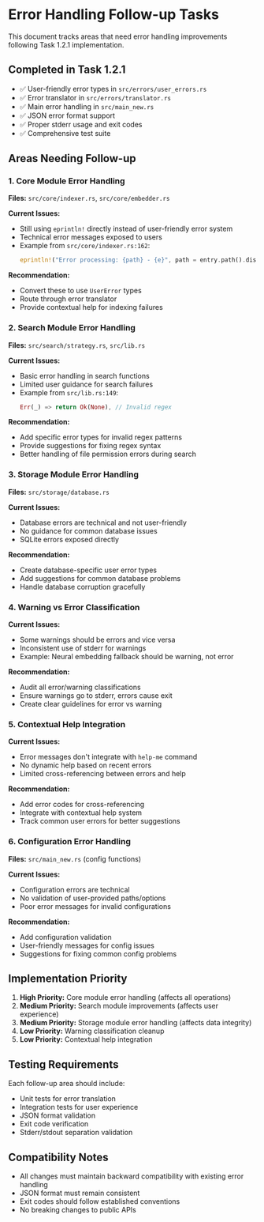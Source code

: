 # Error Handling Follow-up Tasks

This document tracks areas that need error handling improvements following Task 1.2.1 implementation.

## Completed in Task 1.2.1
- ✅ User-friendly error types in `src/errors/user_errors.rs`
- ✅ Error translator in `src/errors/translator.rs` 
- ✅ Main error handling in `src/main_new.rs`
- ✅ JSON error format support
- ✅ Proper stderr usage and exit codes
- ✅ Comprehensive test suite

## Areas Needing Follow-up

### 1. Core Module Error Handling
**Files:** `src/core/indexer.rs`, `src/core/embedder.rs`

**Current Issues:**
- Still using `eprintln!` directly instead of user-friendly error system
- Technical error messages exposed to users
- Example from `src/core/indexer.rs:162`:
  ```rust
  eprintln!("Error processing: {path} - {e}", path = entry.path().display(), e = e);
  ```

**Recommendation:**
- Convert these to use `UserError` types
- Route through error translator
- Provide contextual help for indexing failures

### 2. Search Module Error Handling  
**Files:** `src/search/strategy.rs`, `src/lib.rs`

**Current Issues:**
- Basic error handling in search functions
- Limited user guidance for search failures
- Example from `src/lib.rs:149`:
  ```rust
  Err(_) => return Ok(None), // Invalid regex
  ```

**Recommendation:**
- Add specific error types for invalid regex patterns
- Provide suggestions for fixing regex syntax
- Better handling of file permission errors during search

### 3. Storage Module Error Handling
**Files:** `src/storage/database.rs`

**Current Issues:**
- Database errors are technical and not user-friendly
- No guidance for common database issues
- SQLite errors exposed directly

**Recommendation:**
- Create database-specific user error types
- Add suggestions for common database problems
- Handle database corruption gracefully

### 4. Warning vs Error Classification
**Current Issues:**
- Some warnings should be errors and vice versa
- Inconsistent use of stderr for warnings
- Example: Neural embedding fallback should be warning, not error

**Recommendation:**
- Audit all error/warning classifications
- Ensure warnings go to stderr, errors cause exit
- Create clear guidelines for error vs warning

### 5. Contextual Help Integration
**Current Issues:**
- Error messages don't integrate with `help-me` command
- No dynamic help based on recent errors
- Limited cross-referencing between errors and help

**Recommendation:**
- Add error codes for cross-referencing
- Integrate with contextual help system
- Track common user errors for better suggestions

### 6. Configuration Error Handling
**Files:** `src/main_new.rs` (config functions)

**Current Issues:**
- Configuration errors are technical
- No validation of user-provided paths/options
- Poor error messages for invalid configurations

**Recommendation:**
- Add configuration validation
- User-friendly messages for config issues
- Suggestions for fixing common config problems

## Implementation Priority

1. **High Priority:** Core module error handling (affects all operations)
2. **Medium Priority:** Search module improvements (affects user experience)
3. **Medium Priority:** Storage module error handling (affects data integrity)
4. **Low Priority:** Warning classification cleanup
5. **Low Priority:** Contextual help integration

## Testing Requirements

Each follow-up area should include:
- Unit tests for error translation
- Integration tests for user experience
- JSON format validation
- Exit code verification
- Stderr/stdout separation validation

## Compatibility Notes

- All changes must maintain backward compatibility with existing error handling
- JSON format must remain consistent
- Exit codes should follow established conventions
- No breaking changes to public APIs 